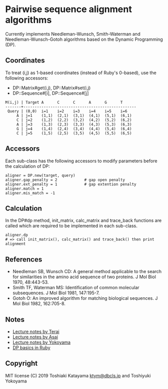 # Pairwise sequence alignment algorithms

Currently implements Needleman-Wunsch, Smith-Waterman
and Needleman-Wunsch-Gotoh algorithms based on
the Dynamic Programming (DP).

## Coordinates

To treat (i,j) as 1-based coordinates (instead of Ruby's 0-based),
use the following accessors:

* DP::Matrix#get(i,j), DP::Matrix#set(i,j)
* DP::Sequence#[i], DP::Sequence#[j]

```
M(i,j) | Target A      C      C      A      G      T
-------+--------------------------------------------------
 Query | (0,0)  i=1    i=2    i=3    i=4    i=5    i=6
     A | j=1    (1,1)  (2,1)  (3,1)  (4,1)  (5,1)  (6,1)
     C | j=2    (1,2)  (2,2)  (3,2)  (4,2)  (5,2)  (6,2)
     A | j=3    (1,3)  (2,3)  (3,3)  (4,3)  (5,3)  (6,3)
     G | j=4    (1,4)  (2,4)  (3,4)  (4,4)  (5,4)  (6,4)
     C | j=5    (1,5)  (2,5)  (3,5)  (4,5)  (5,5)  (6,5)
```

## Accessors

Each sub-class has the following accessors to modify parameters
before the calculation of DP:

```
aligner = DP.new(target, query)
aligner.gap_penalty = 2            # gap open penalty
aligner.ext_penalty = 1            # gap extention penalty
aligner.match = 1
aligner.mis_match = -1
```

## Calculation

In the DP#dp method, init_matrix, calc_matrix and trace_back functions
are called which are required to be implemented in each sub-class.

```
aligner.dp
# => call init_matrix(), calc_matrix() and trace_back() then print alignment
```

## References

* Needleman SB, Wunsch CD: A general method applicable to the search for similarities in the amino acid sequence of two proteins. J Mol Biol 1970, 48:443-53.
* Smith TF, Waterman MS: Identification of common molecular subsequences. J Mol Biol 1981, 147:195-7.
* Gotoh O: An improved algorithm for matching biological sequences. J Mol Biol 1982, 162:705-8.

## Notes

* [Lecture notes by Terai](http://asailab.cb.k.u-tokyo.ac.jp/wp-content/uploads/2014/06/20181002_terai_pairwisealignment.mod2_.pdf)
* [Lecture notes by Asai](http://asailab.cb.k.u-tokyo.ac.jp/asai/lecture/H30Genome3_Alignment.pdf)
* [Lecture notes by Yokoyama](https://paper.dropbox.com/doc/--Af886MpyNXIKPsDWulpka5t1Ag-dqPm9SbT1DoLXnSyzu6lo)
* [DP basics in Ruby](https://www.jabba.cloud/20161020172918/)

## Copyright

MIT license (C) 2019 Toshiaki Katayama <ktym@dbcls.jp> and Toshiyuki Yokoyama
